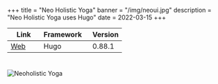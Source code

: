 +++
title = "Neo Holistic Yoga"
banner = "/img/neoui.jpg"
description = "Neo Holistic Yoga uses Hugo"
date = 2022-03-15
+++


 Link | Framework &nbsp; | Version
--- | --- | ---
[Web](https://neoholistic.shop) &nbsp; &nbsp; &nbsp; | Hugo | 0.88.1

# 

![Neoholistic Yoga](/img/neoui.jpg)


